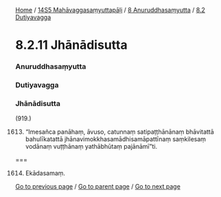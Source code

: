 
[Home](/) / [14S5 Mahāvaggasaṃyuttapāḷi](/tipitaka/14S5.md) / [8 Anuruddhasaṃyutta](/tipitaka/14S5/8.md) / [8.2 Dutiyavagga](/tipitaka/14S5/8/8.2.md)

# 8.2.11 Jhānādisutta

### Anuruddhasaṃyutta

### Dutiyavagga

### Jhānādisutta

(919.)

1613. “Imesañca panāhaṃ, āvuso, catunnaṃ satipaṭṭhānānaṃ bhāvitattā bahulīkatattā jhānavimokkhasamādhisamāpattīnaṃ saṃkilesaṃ vodānaṃ vuṭṭhānaṃ yathābhūtaṃ pajānāmī”ti.

===

1614. Ekādasamaṃ.



[Go to previous page](/tipitaka/14S5/8/8.2/8.2.10.md) / [Go to parent page](/tipitaka/14S5/8/8.2.md) / [Go to next page](/tipitaka/14S5/8/8.2/8.2.12.md)



